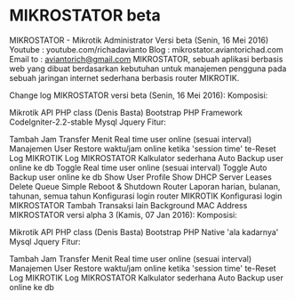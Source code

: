 # MIKROSTATOR beta
MIKROSTATOR - Mikrotik Administrator
Versi beta (Senin, 16 Mei 2016)
Youtube : youtube.com/richadavianto
Blog : mikrostator.aviantorichad.com
Email to : aviantorich@gmail.com
MIKROSTATOR, sebuah aplikasi berbasis web yang dibuat berdasarkan kebutuhan untuk manajemen pengguna pada sebuah jaringan internet sederhana berbasis router MIKROTIK.

Change log
MIKROSTATOR versi beta (Senin, 16 Mei 2016):
Komposisi:

Mikrotik API PHP class (Denis Basta)
Bootstrap
PHP Framework CodeIgniter-2.2-stable
Mysql
Jquery
Fitur:

Tambah Jam
Transfer Menit
Real time user online (sesuai interval)
Manajemen User
Restore waktu/jam online ketika 'session time' te-Reset
Log MIKROTIK
Log MIKROSTATOR
Kalkulator sederhana
Auto Backup user online ke db
Toggle Real time user online (sesuai interval)
Toggle Auto Backup user online ke db
Show User Profile
Show DHCP Server Leases
Delete Queue Simple
Reboot & Shutdown Router
Laporan harian, bulanan, tahunan, semua tahun
Konfigurasi login router MIKROTIK
Konfigurasi login MIKROSTATOR
Tambah Transaksi lain
Background MAC Address
MIKROSTATOR versi alpha 3 (Kamis, 07 Jan 2016):
Komposisi:

Mikrotik API PHP class (Denis Basta)
Bootstrap
PHP Native 'ala kadarnya'
Mysql
Jquery
Fitur:

Tambah Jam
Transfer Menit
Real time user online (sesuai interval)
Manajemen User
Restore waktu/jam online ketika 'session time' te-Reset
Log MIKROTIK
Log MIKROSTATOR
Kalkulator sederhana
Auto Backup user online ke db
